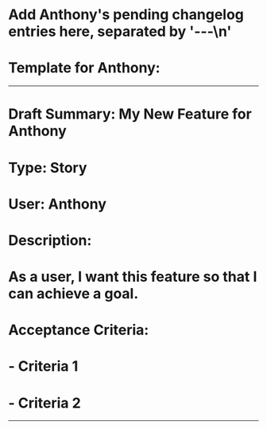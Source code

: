 # Add Anthony's pending changelog entries here, separated by '---\n'
# Template for Anthony:
<!-- TEMPLATE - DO NOT PROCESS -->
---
# **Draft Summary:** My New Feature for Anthony
# **Type:** Story
# **User:** Anthony
# **Description:**
# As a user, I want this feature so that I can achieve a goal.
#
# **Acceptance Criteria:**
# - Criteria 1
# - Criteria 2
---
<!-- END TEMPLATE -->
